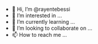 - 👋 Hi, I’m @rayentebessi
- 👀 I’m interested in ...
- 🌱 I’m currently learning ...
- 💞️ I’m looking to collaborate on ...
- 📫 How to reach me ...

<!---
rayentebessi/rayentebessi is a ✨ special ✨ repository because its `README.md` (this file) appears on your GitHub profile.
You can click the Preview link to take a look at your changes.
--->
